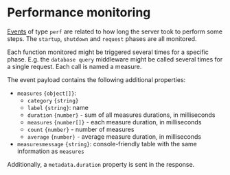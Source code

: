# Performance monitoring

[Events](events.md#types) of type `perf` are related to how
long the server took to perform some steps.
The `startup`, `shutdown` and `request` phases are all monitored.

Each function monitored might be triggered several times for a specific phase.
E.g. the `database query` middleware might be called several times for a single
request. Each call is named a measure.

The event payload contains the following additional properties:
  - `measures` `{object[]}`:
    - `category` `{string}`
    - `label` `{string}`: name
    - `duration` `{number}` - sum of all measures durations, in milliseconds
    - `measures` `{number[]}` - each measure duration, in milliseconds
    - `count` `{number}` - number of measures
    - `average` `{number}` - average measure duration, in milliseconds
  - `measuresmessage` `{string}`: console-friendly table with the same
    information as `measures`

Additionally, a `metadata.duration` property is sent in the response.

